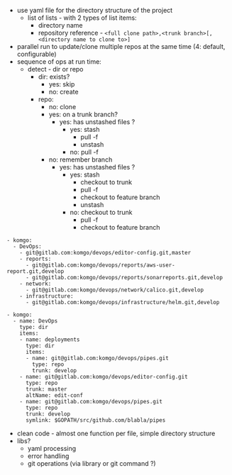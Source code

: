 * use yaml file for the directory structure of the project
  * list of lists - with 2 types of list items:
    * directory name
    * repository reference - `<full clone path>,<trunk branch>[,<directory name to clone to>]`
* parallel run to update/clone multiple repos at the same time (4: default, configurable)
* sequence of ops at run time:
  * detect - dir or repo
    * dir: exists?
      * yes: skip
      * no: create
    * repo:
      * no: clone
      * yes: on a trunk branch?
        * yes: has unstashed files ?
          * yes: stash
            * pull -f
            * unstash
          * no: pull -f
      * no: remember branch
        * yes: has unstashed files ?
          * yes: stash
            * checkout to trunk
            * pull -f
            * checkout to feature branch
            * unstash
          * no: checkout to trunk
            * pull -f
            * checkout to feature branch

```
- komgo:
  - DevOps:
    - git@gitlab.com:komgo/devops/editor-config.git,master
    - reports:
      - git@gitlab.com:komgo/devops/reports/aws-user-report.git,develop
      - git@gitlab.com:komgo/devops/reports/sonarreports.git,develop
    - network:
      - git@gitlab.com:komgo/devops/network/calico.git,develop
    - infrastructure:
      - git@gitlab.com:komgo/devops/infrastructure/helm.git,develop
```

```
- komgo:
  - name: DevOps
    type: dir
    items:
    - name: deployments
      type: dir
      items:
      - name: git@gitlab.com:komgo/devops/pipes.git
        type: repo
        trunk: develop
    - name: git@gitlab.com:komgo/devops/editor-config.git
      type: repo
      trunk: master
      altName: edit-conf
    - name: git@gitlab.com:komgo/devops/pipes.git
      type: repo
      trunk: develop
      symlink: $GOPATH/src/github.com/blabla/pipes
```

* clean code - almost one function per file, simple directory structure
* libs?
  * yaml processing
  * error handling
  * git operations (via library or git command ?)
